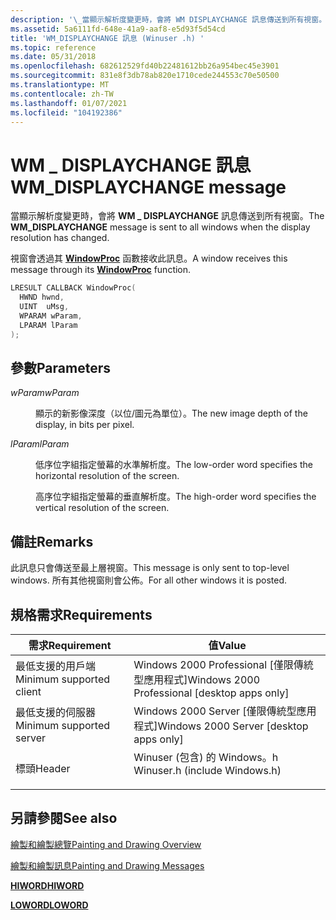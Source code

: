 ```yaml
---
description: '\_當顯示解析度變更時，會將 WM DISPLAYCHANGE 訊息傳送到所有視窗。'
ms.assetid: 5a6111fd-648e-41a9-aaf8-e5d93f5d54cd
title: 'WM_DISPLAYCHANGE 訊息 (Winuser .h) '
ms.topic: reference
ms.date: 05/31/2018
ms.openlocfilehash: 682612529fd40b22481612bb26a954bec45e3901
ms.sourcegitcommit: 831e8f3db78ab820e1710cede244553c70e50500
ms.translationtype: MT
ms.contentlocale: zh-TW
ms.lasthandoff: 01/07/2021
ms.locfileid: "104192386"
---
```

# <a name="wm_displaychange-message"></a><span data-ttu-id="36a36-103">WM \_ DISPLAYCHANGE 訊息</span><span class="sxs-lookup"><span data-stu-id="36a36-103">WM\_DISPLAYCHANGE message</span></span>

<span data-ttu-id="36a36-104">當顯示解析度變更時，會將 **WM \_ DISPLAYCHANGE** 訊息傳送到所有視窗。</span><span class="sxs-lookup"><span data-stu-id="36a36-104">The **WM\_DISPLAYCHANGE** message is sent to all windows when the display resolution has changed.</span></span>

<span data-ttu-id="36a36-105">視窗會透過其 [**WindowProc**](/previous-versions/windows/desktop/legacy/ms633573(v=vs.85)) 函數接收此訊息。</span><span class="sxs-lookup"><span data-stu-id="36a36-105">A window receives this message through its [**WindowProc**](/previous-versions/windows/desktop/legacy/ms633573(v=vs.85)) function.</span></span>


```C++
LRESULT CALLBACK WindowProc(
  HWND hwnd, 
  UINT  uMsg, 
  WPARAM wParam, 
  LPARAM lParam   
);
```



## <a name="parameters"></a><span data-ttu-id="36a36-106">參數</span><span class="sxs-lookup"><span data-stu-id="36a36-106">Parameters</span></span>

<dl> <dt>

<span data-ttu-id="36a36-107">*wParam*</span><span class="sxs-lookup"><span data-stu-id="36a36-107">*wParam*</span></span> 
</dt> <dd>

<span data-ttu-id="36a36-108">顯示的新影像深度（以位/圖元為單位）。</span><span class="sxs-lookup"><span data-stu-id="36a36-108">The new image depth of the display, in bits per pixel.</span></span>

</dd> <dt>

<span data-ttu-id="36a36-109">*lParam*</span><span class="sxs-lookup"><span data-stu-id="36a36-109">*lParam*</span></span> 
</dt> <dd>

<span data-ttu-id="36a36-110">低序位字組指定螢幕的水準解析度。</span><span class="sxs-lookup"><span data-stu-id="36a36-110">The low-order word specifies the horizontal resolution of the screen.</span></span>

<span data-ttu-id="36a36-111">高序位字組指定螢幕的垂直解析度。</span><span class="sxs-lookup"><span data-stu-id="36a36-111">The high-order word specifies the vertical resolution of the screen.</span></span>

</dd> </dl>

## <a name="remarks"></a><span data-ttu-id="36a36-112">備註</span><span class="sxs-lookup"><span data-stu-id="36a36-112">Remarks</span></span>

<span data-ttu-id="36a36-113">此訊息只會傳送至最上層視窗。</span><span class="sxs-lookup"><span data-stu-id="36a36-113">This message is only sent to top-level windows.</span></span> <span data-ttu-id="36a36-114">所有其他視窗則會公佈。</span><span class="sxs-lookup"><span data-stu-id="36a36-114">For all other windows it is posted.</span></span>

## <a name="requirements"></a><span data-ttu-id="36a36-115">規格需求</span><span class="sxs-lookup"><span data-stu-id="36a36-115">Requirements</span></span>



| <span data-ttu-id="36a36-116">需求</span><span class="sxs-lookup"><span data-stu-id="36a36-116">Requirement</span></span> | <span data-ttu-id="36a36-117">值</span><span class="sxs-lookup"><span data-stu-id="36a36-117">Value</span></span> |
|-------------------------------------|----------------------------------------------------------------------------------------------------------|
| <span data-ttu-id="36a36-118">最低支援的用戶端</span><span class="sxs-lookup"><span data-stu-id="36a36-118">Minimum supported client</span></span><br/> | <span data-ttu-id="36a36-119">Windows 2000 Professional \[僅限傳統型應用程式\]</span><span class="sxs-lookup"><span data-stu-id="36a36-119">Windows 2000 Professional \[desktop apps only\]</span></span><br/>                                               |
| <span data-ttu-id="36a36-120">最低支援的伺服器</span><span class="sxs-lookup"><span data-stu-id="36a36-120">Minimum supported server</span></span><br/> | <span data-ttu-id="36a36-121">Windows 2000 Server \[僅限傳統型應用程式\]</span><span class="sxs-lookup"><span data-stu-id="36a36-121">Windows 2000 Server \[desktop apps only\]</span></span><br/>                                                     |
| <span data-ttu-id="36a36-122">標頭</span><span class="sxs-lookup"><span data-stu-id="36a36-122">Header</span></span><br/>                   | <dl> <span data-ttu-id="36a36-123"><dt>Winuser (包含) 的 Windows。h </dt></span><span class="sxs-lookup"><span data-stu-id="36a36-123"><dt>Winuser.h (include Windows.h)</dt></span></span> </dl> |



## <a name="see-also"></a><span data-ttu-id="36a36-124">另請參閱</span><span class="sxs-lookup"><span data-stu-id="36a36-124">See also</span></span>

<dl> <dt>

[<span data-ttu-id="36a36-125">繪製和繪製總覽</span><span class="sxs-lookup"><span data-stu-id="36a36-125">Painting and Drawing Overview</span></span>](painting-and-drawing.md)
</dt> <dt>

[<span data-ttu-id="36a36-126">繪製和繪製訊息</span><span class="sxs-lookup"><span data-stu-id="36a36-126">Painting and Drawing Messages</span></span>](painting-and-drawing-messages.md)
</dt> <dt>

<span data-ttu-id="36a36-127">[**HIWORD**](/previous-versions/windows/desktop/legacy/ms632657(v=vs.85))</span><span class="sxs-lookup"><span data-stu-id="36a36-127">[**HIWORD**](/previous-versions/windows/desktop/legacy/ms632657(v=vs.85))</span></span>
</dt> <dt>

<span data-ttu-id="36a36-128">[**LOWORD**](/previous-versions/windows/desktop/legacy/ms632659(v=vs.85))</span><span class="sxs-lookup"><span data-stu-id="36a36-128">[**LOWORD**](/previous-versions/windows/desktop/legacy/ms632659(v=vs.85))</span></span>
</dt> </dl>

 

 
